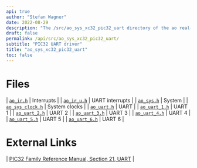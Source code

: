 ```yaml
---
api: true
author: "Stefan Wagner"
date: 2022-08-29
description: "The /src/ao_sys_xc32_pic32_uart directory of the ao real-time operating system."
draft: false
permalink: /api/src/ao_sys_xc32_pic32_uart/ 
subtitle: "PIC32 UART driver"
title: "ao_sys_xc32_pic32_uart"
toc: false
---
```


# Files

| [`ao_ir.h`](ao_ir.h.md) | Interrupts |
| [`ao_ir_u.h`](ao_ir_u.h.md) | UART interrupts |
| [`ao_sys.h`](ao_sys.h.md) | System |
| [`ao_sys_clock.h`](ao_sys_clock.h.md) | System clocks |
| [`ao_uart.h`](ao_uart.h.md) | UART |
| [`ao_uart_1.h`](ao_uart_1.h.md) | UART 1 |
| [`ao_uart_2.h`](ao_uart_2.h.md) | UART 2 |
| [`ao_uart_3.h`](ao_uart_3.h.md) | UART 3 |
| [`ao_uart_4.h`](ao_uart_4.h.md) | UART 4 |
| [`ao_uart_5.h`](ao_uart_5.h.md) | UART 5 |
| [`ao_uart_6.h`](ao_uart_6.h.md) | UART 6 |

# External Links

| [PIC32 Family Reference Manual, Section 21, UART](https://microchip.com/DS60001107) |

